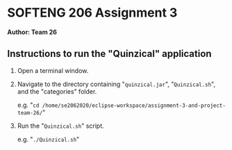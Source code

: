 # SOFTENG 206 Assignment 3

 **Author: Team 26**  

## Instructions to run the "Quinzical" application

  1. Open a terminal window.
  
  2. Navigate to the directory containing "`quinzical.jar`", "`Quinzical.sh`", and
     the "categories" folder.

       e.g. "`cd /home/se2062020/eclipse-workspace/assignment-3-and-project-team-26/`"

  3. Run the "`Quinzical.sh`" script.
  
       e.g. "`./Quinzical.sh`"
